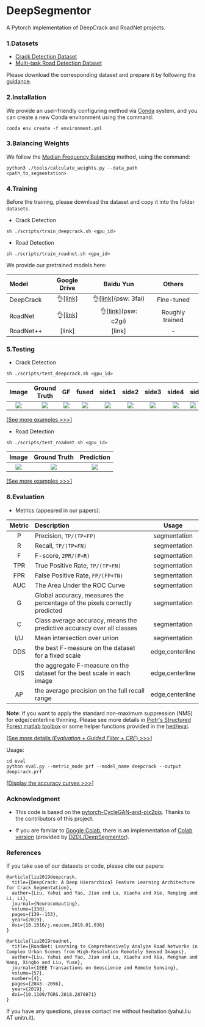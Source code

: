 # DeepSegmentor
A Pytorch implementation of DeepCrack and RoadNet projects.

### 1.Datasets

 - [Crack Detection Dataset](https://github.com/yhlleo/DeepCrack)
 - [Multi-task Road Detection Dataset](https://github.com/yhlleo/RoadNet)

Please download the corresponding dataset and prepare it by following the [guidance](./datasets/README.md). 

### 2.Installation

We provide an user-friendly configuring method via [Conda](https://docs.conda.io/en/latest/) system, and you can create a new Conda environment using the command:

```
conda env create -f environment.yml
```

### 3.Balancing Weights

We follow the [Median Frequency Balancing](https://arxiv.org/pdf/1411.4734.pdf) method, using the command:
```
python3 ./tools/calculate_weights.py --data_path <path_to_segmentation>
```

### 4.Training

Before the training, please download the dataset and copy it into the folder `datasets`. 

 - Crack Detection

```
sh ./scripts/train_deepcrack.sh <gpu_id>
```
 - Road Detection

 ```
sh ./scripts/train_roadnet.sh <gpu_id>
```

We provide our pretrained models here:

|Model|Google Drive|Baidu Yun|Others|
|:----|:----:|:----:|:----:|
|DeepCrack|:ok_hand:[[link]](https://drive.google.com/open?id=1MAwIlWw27feU8EEkP8pgbia7kcuxBwEG)|:ok_hand:[[link]](https://pan.baidu.com/s/1eFdX8rKV9cGiZJS3CQFCrQ)(psw: 3fai)|Fine-tuned|
|RoadNet|:ok_hand:[[link]](https://drive.google.com/open?id=1mTKp2ej9T3CUp3mV477w9EOx4EfcsGXE)|:ok_hand:[[link]](https://pan.baidu.com/s/1GEevUwp1xrEtASjixawrwg)(psw: c2gi)|Roughly trained|
|RoadNet++|[link]|[link]|-|

### 5.Testing

 - Crack Detection

```
sh ./scripts/test_deepcrack.sh <gpu_id>
```
|Image|Ground Truth|GF|fused|side1|side2|side3|side4|side5|
|:----:|:----:|:----:|:----:|:----:|:----:|:----:|:----:|:----|
|![](./figures/deepcrack/11194_image.png)|![](./figures/deepcrack/11194_label_viz.png)|![](./figures/deepcrack/11194_gf.png)|![](./figures/deepcrack/11194_fused.png)|![](./figures/deepcrack/11194_side1.png)|![](./figures/deepcrack/11194_side2.png)|![](./figures/deepcrack/11194_side3.png)|![](./figures/deepcrack/11194_side4.png)|![](./figures/deepcrack/11194_side5.png)|

[[See more examples >>>]](./figures/deepcrack.md)

 - Road Detection

```
sh ./scripts/test_roadnet.sh <gpu_id>
```
|Image|Ground Truth|Prediction|
|:----:|:----:|:----:|
|![](./figures/roadnet/1-14-5_image.png)|![](./figures/roadnet/1-14-5_label_gt.png)|![](./figures/roadnet/1-14-5_label_pred.png)|

[[See more examples >>>]](./figures/roadnet.md)

### 6.Evaluation

 - Metrics (appeared in our papers):

 |Metric|Description|Usage|
 |:----:|:-----|:----:|
 |P|Precision, `TP/(TP+FP)`|segmentation|
 |R|Recall, `TP/(TP+FN)`|segmentation|
 |F|F-score, `2PR/(P+R)`|segmentation|
 |TPR|True Positive Rate, `TP/(TP+FN)`|segmentation|
 |FPR|False Positive Rate, `FP/(FP+TN)`|segmentation|
 |AUC|The Area Under the ROC Curve|segmentation|
 |G|Global accuracy, measures the percentage of the pixels correctly predicted|segmentation|
 |C|Class average accuracy, means the predictive accuracy over all classes|segmentation|
 |I/U|Mean intersection over union|segmentation|
 |ODS|the best F-measure on the dataset for a fixed scale|edge,centerline|
 |OIS|the aggregate F-measure on the dataset for the best scale in each image|edge,centerline|
 |AP|the average precision on the full recall range|edge,centerline|

 **Note**: If you want to apply the standard non-maximum suppression (NMS) for edge/centerline thinning. Please see more details in [Piotr's Structured Forest matlab toolbox](https://github.com/pdollar/edges) or some helper functions provided in the [hed/eval](https://github.com/s9xie/hed_release-deprecated/tree/master/examples/eval).

[[See more details (*Evaluation* + *Guided Filter* + *CRF*) >>>]](./eval/README.md)

Usage:

```
cd eval
python eval.py --metric_mode prf --model_name deepcrack --output deepcrack.prf
```

[[Display the accuracy curves >>>]](./plots)

### Acknowledgment

- This code is based on the [pytorch-CycleGAN-and-pix2pix](https://github.com/junyanz/pytorch-CycleGAN-and-pix2pix). Thanks to the contributors of this project. 

- If you are familar to [Google Colab](https://colab.research.google.com/), there is an implementation of [Colab version](https://colab.research.google.com/drive/1t2C5mBOy7xuB4kP9TQzVOI0nglJBkMMD?usp=sharing) (provided by [DZDL/DeepSegmentor](https://github.com/DZDL/DeepSegmentor)).

### References

If you take use of our datasets or code, please cite our papers:

```
@article{liu2019deepcrack,
  title={DeepCrack: A Deep Hierarchical Feature Learning Architecture for Crack Segmentation},
  author={Liu, Yahui and Yao, Jian and Lu, Xiaohu and Xie, Renping and Li, Li},
  journal={Neurocomputing},
  volume={338},
  pages={139--153},
  year={2019},
  doi={10.1016/j.neucom.2019.01.036}
}

@article{liu2019roadnet,
  title={RoadNet: Learning to Comprehensively Analyze Road Networks in Complex Urban Scenes from High-Resolution Remotely Sensed Images},
  author={Liu, Yahui and Yao, Jian and Lu, Xiaohu and Xia, Menghan and Wang, Xingbo and Liu, Yuan},
  journal={IEEE Transactions on Geoscience and Remote Sensing},
  volume={57},
  number={4},
  pages={2043--2056},
  year={2019},
  doi={10.1109/TGRS.2018.2870871}
}
```

If you have any questions, please contact me without hesitation (yahui.liu AT unitn.it).

